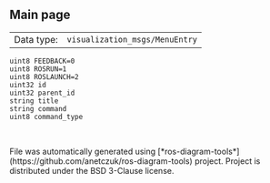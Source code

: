 <!--
File was automatically generated using 'ros-diagram-tools' project.
Project is distributed under the BSD 3-Clause license.
-->

## Main page

|     |     |
| --- | --- |
| Data type: | `visualization_msgs/MenuEntry` |

```
uint8 FEEDBACK=0
uint8 ROSRUN=1
uint8 ROSLAUNCH=2
uint32 id
uint32 parent_id
string title
string command
uint8 command_type


```


</br>
File was automatically generated using [*ros-diagram-tools*](https://github.com/anetczuk/ros-diagram-tools) project.
Project is distributed under the BSD 3-Clause license.
